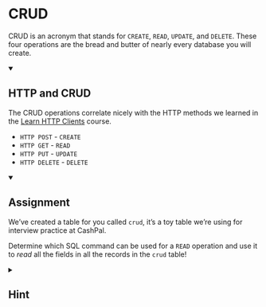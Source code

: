 <div class="viewer p-4"><h1>CRUD</h1>
<p>CRUD is an acronym that stands for <code>CREATE</code>, <code>READ</code>, <code>UPDATE</code>, and <code>DELETE</code>. These four operations are the bread and butter of nearly every database you will create.</p>
<details open="">
<summary>
<h2>HTTP and CRUD</h2>
</summary>
<p>The CRUD operations correlate nicely with the HTTP methods we learned in the <a href="https://www.boot.dev/courses/learn-http-clients-golang" target="_blank" rel="noopener nofollow">Learn HTTP Clients</a> course.</p>
<ul>
<li><code>HTTP POST</code> - <code>CREATE</code></li>
<li><code>HTTP GET</code> - <code>READ</code></li>
<li><code>HTTP PUT</code> - <code>UPDATE</code></li>
<li><code>HTTP DELETE</code> - <code>DELETE</code></li>
</ul>
</details>
<details open="">
<summary>
<h2>Assignment</h2>
</summary>
<p>We’ve created a table for you called <code>crud</code>, it’s a toy table we’re using for interview practice at CashPal.</p>
<p>Determine which SQL command can be used for a <code>READ</code> operation and use it to <em>read</em> all the fields in all the records in the <code>crud</code> table!</p>
</details>
<details>
<summary>
<h2>Hint</h2>
</summary>
<p><em>Reading</em> data is just another way of saying <em>retrieving</em> data.</p>
</details>
</div>